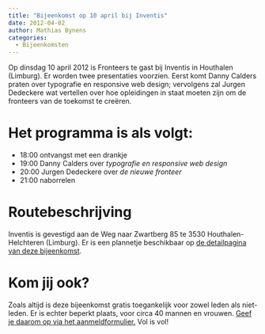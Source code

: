 ```yaml
---
title: "Bijeenkomst op 10 april bij Inventis"
date: 2012-04-02
author: Mathias Bynens
categories: 
  - Bijeenkomsten
---
```

Op dinsdag 10 april 2012 is Fronteers te gast bij Inventis in Houthalen (Limburg). Er worden twee presentaties voorzien. Eerst komt Danny Calders praten over typografie en responsive web design; vervolgens zal Jurgen Dedeckere wat vertellen over hoe opleidingen in staat moeten zijn om de fronteers van de toekomst te creëren.

# Het programma is als volgt:

* 18:00 ontvangst met een drankje
* 19:00 Danny Calders over _typografie en responsive web design_
* 20:00 Jurgen Dedeckere over _de nieuwe fronteer_
* 21:00 naborrelen

# Routebeschrijving

Inventis is gevestigd aan de Weg naar Zwartberg 85 te 3530 Houthalen-Helchteren (Limburg). Er is een plannetje beschikbaar op [de detailpagina van deze bijeenkomst](/bijeenkomsten/2012/inventis).

# Kom jij ook?

Zoals altijd is deze bijeenkomst gratis toegankelijk voor zowel leden als niet-leden. Er is echter beperkt plaats, voor circa 40 mannen en vrouwen. [Geef je daarom op via het aanmeldformulier.](/bijeenkomsten/2012/inventis#formulier-1) Vol is vol!
